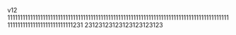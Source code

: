 v12
111111111111111111111111111111111111111111111111111111111111111111111111111111111111111111111111111111111111111111231&nbsp;23123123123123123123123
